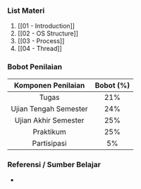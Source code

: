 ### List Materi

1. [[01 - Introduction]]
2. [[02 - OS Structure]]
3. [[03 - Process]]
4. [[04 - Thread]]

### Bobot Penilaian

|  Komponen Penilaian   | Bobot (%) |
| :-------------------: | :-------: |
|         Tugas         |    21%    |
| Ujian Tengah Semester |    24%    |
| Ujian Akhir Semester  |    25%    |
|       Praktikum       |    25%    |
|      Partisipasi      |    5%     |

### Referensi / Sumber Belajar

- 
